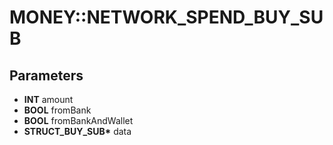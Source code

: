 # MONEY::NETWORK_SPEND_BUY_SUB

## Parameters
* **INT** amount
* **BOOL** fromBank
* **BOOL** fromBankAndWallet
* **STRUCT_BUY_SUB\*** data